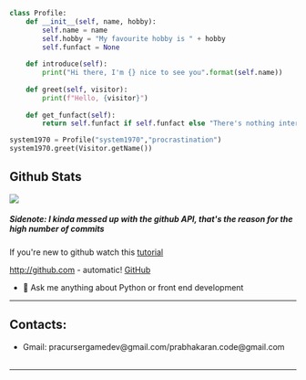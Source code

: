 ```python
class Profile:
	def __init__(self, name, hobby):
    	self.name = name
    	self.hobby = "My favourite hobby is " + hobby
		self.funfact = None
    	
	def introduce(self):
		print("Hi there, I'm {} nice to see you".format(self.name))
	
	def greet(self, visitor):
    	print(f"Hello, {visitor}")				
	
	def get_funfact(self):
		return self.funfact if self.funfact else "There's nothing interesting about me" 
``` 

```python
system1970 = Profile("system1970","procrastination")
system1970.greet(Visitor.getName()) 
```

## Github Stats
<img src="https://github-readme-stats.vercel.app/api?username=system1970&amp;show_icons=true">

##### Sidenote: I kinda messed up with the github API, that's the reason for the high number of commits

If you're new to github watch this [tutorial](https://www.youtube.com/watch?v=lR_hYwCAaH4&ab_channel=TheCodingTrain) 
 
http://github.com - automatic!
[GitHub](http://github.com)

 - 💬 Ask me anything about Python or front end development
<hr>
<h2>Contacts:<br /></h2>
<ul>
     <li>Gmail: pracursergamedev@gmail.com/prabhakaran.code@gmail.com</li><br />
</ul>
<hr>
<!--
**system1970/system1970** is a ✨ _special_ ✨ repository because its `README.md` (this file) appears on your GitHub profile.

Here are some ideas to get you started:

- 🔭 I’m currently working on ...
- 🌱 I’m currently learning ...
- 👯 I’m looking to collaborate on ...
- 🤔 I’m looking for help with ...
- 💬 Ask me about ...
- 📫 How to reach me: ...
- 😄 Pronouns: ...
- ⚡ Fun fact: ...
-->
